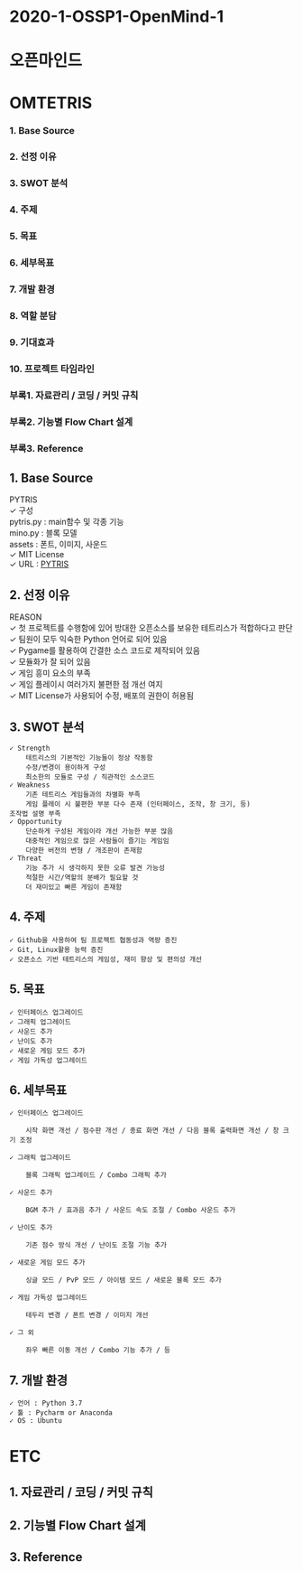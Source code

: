 # 2020-1-OSSP1-OpenMind-1

# 오픈마인드 
# OMTETRIS


### 1. Base Source
### 2. 선정 이유
### 3. SWOT 분석
### 4. 주제
### 5. 목표
### 6. 세부목표
### 7. 개발 환경
### 8. 역할 분담
### 9. 기대효과
### 10. 프로젝트 타임라인
### 부록1. 자료관리 / 코딩 / 커밋 규칙
### 부록2. 기능별 Flow Chart 설계
### 부록3. Reference

## 1. Base Source
PYTRIS   
    ✓ 구성   
        pytris.py : main함수 및 각종 기능   
        mino.py : 블록 모델   
        assets : 폰트, 이미지, 사운드   
    ✓ MIT License   
    ✓ URL : [PYTRIS](https://github.com/k0626089/PYTRIS) 
  
## 2. 선정 이유
REASON    
    ✓ 첫 프로젝트를 수행함에 있어 방대한 오픈소스를 보유한 테트리스가 적합하다고 판단    
    ✓ 팀원이 모두 익숙한 Python 언어로 되어 있음    
    ✓ Pygame를 활용하여 간결한 소스 코드로 제작되어 있음    
    ✓ 모듈화가 잘 되어 있음    
    ✓ 게임 흥미 요소의 부족    
    ✓ 게임 플레이시 여러가지 불편한 점 개선 여지    
    ✓ MIT License가 사용되어 수정, 배포의 권한이 허용됨   
## 3. SWOT 분석
    ✓ Strength 
        테트리스의 기본적인 기능들이 정상 작동함 
        수정/변경이 용이하게 구성 
        최소한의 모듈로 구성 / 직관적인 소스코드 
    ✓ Weakness 
        기존 테트리스 게임들과의 차별화 부족 
        게임 플레이 시 불편한 부분 다수 존재 (인터페이스, 조작, 창 크기, 등) 
    조작법 설명 부족 
    ✓ Opportunity 
        단순하게 구성된 게임이라 개선 가능한 부분 많음 
        대중적인 게임으로 많은 사람들이 즐기는 게임임 
        다양한 버전의 변형 / 개조판이 존재함 
    ✓ Threat 
        기능 추가 시 생각하지 못한 오류 발견 가능성 
        적절한 시간/역할의 분배가 필요할 것 
        더 재미있고 빠른 게임이 존재함


## 4. 주제
    ✓ Github을 사용하여 팀 프로젝트 협동성과 역량 증진 
    ✓ Git, Linux활용 능력 증진 
    ✓ 오픈소스 기반 테트리스의 게임성, 재미 향상 및 편의성 개선
## 5. 목표
    ✓ 인터페이스 업그레이드 
    ✓ 그래픽 업그레이드 
    ✓ 사운드 추가 
    ✓ 난이도 추가 
    ✓ 새로운 게임 모드 추가 
    ✓ 게임 가독성 업그레이드
## 6. 세부목표
    ✓ 인터페이스 업그레이드

        시작 화면 개선 / 점수판 개선 / 종료 화면 개선 / 다음 블록 출력화면 개선 / 창 크기 조정

    ✓ 그래픽 업그레이드

        블록 그래픽 업그레이드 / Combo 그래픽 추가 

    ✓ 사운드 추가

        BGM 추가 / 효과음 추가 / 사운드 속도 조절 / Combo 사운드 추가 

    ✓ 난이도 추가

        기존 점수 방식 개선 / 난이도 조절 기능 추가 

    ✓ 새로운 게임 모드 추가

        싱글 모드 / PvP 모드 / 아이템 모드 / 새로운 블록 모드 추가 

    ✓ 게임 가독성 업그레이드 

        테두리 변경 / 폰트 변경 / 이미지 개선

    ✓ 그 외

        좌우 빠른 이동 개선 / Combo 기능 추가 / 등

## 7. 개발 환경
    ✓ 언어 : Python 3.7 
    ✓ 툴 : Pycharm or Anaconda 
    ✓ OS : Ubuntu


# ETC
## 1. 자료관리 / 코딩 / 커밋 규칙
## 2. 기능별 Flow Chart 설계
## 3. Reference

